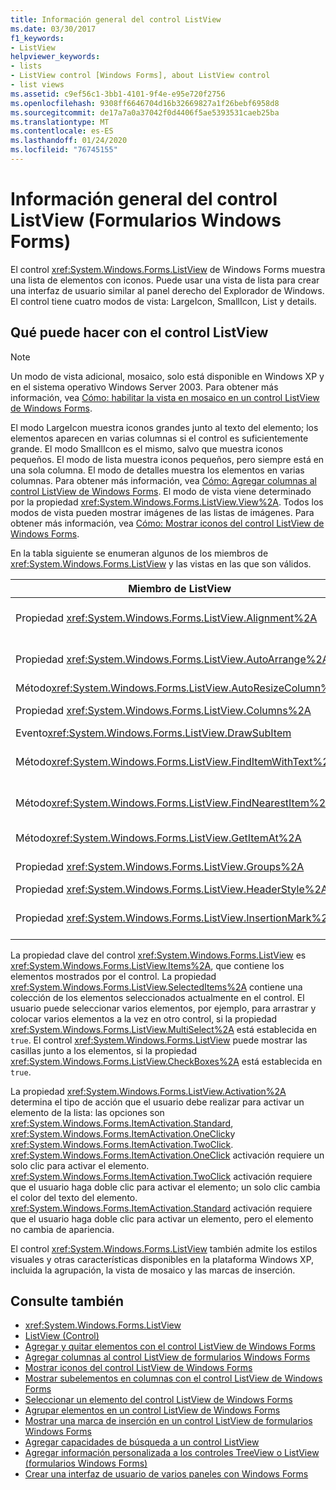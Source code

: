 ```yaml
---
title: Información general del control ListView
ms.date: 03/30/2017
f1_keywords:
- ListView
helpviewer_keywords:
- lists
- ListView control [Windows Forms], about ListView control
- list views
ms.assetid: c9ef56c1-3bb1-4101-9f4e-e95e720f2756
ms.openlocfilehash: 9308ff6646704d16b32669827a1f26bebf6958d8
ms.sourcegitcommit: de17a7a0a37042f0d4406f5ae5393531caeb25ba
ms.translationtype: MT
ms.contentlocale: es-ES
ms.lasthandoff: 01/24/2020
ms.locfileid: "76745155"
---
```

# <a name="listview-control-overview-windows-forms"></a>Información general del control ListView (Formularios Windows Forms)
El control <xref:System.Windows.Forms.ListView> de Windows Forms muestra una lista de elementos con iconos. Puede usar una vista de lista para crear una interfaz de usuario similar al panel derecho del Explorador de Windows. El control tiene cuatro modos de vista: LargeIcon, SmallIcon, List y details.  
  
## <a name="what-you-can-do-with-the-listview-control"></a>Qué puede hacer con el control ListView  
  
> [!NOTE]
> Un modo de vista adicional, mosaico, solo está disponible en Windows XP y en el sistema operativo Windows Server 2003. Para obtener más información, vea [Cómo: habilitar la vista en mosaico en un control ListView de Windows Forms](how-to-enable-tile-view-in-a-windows-forms-listview-control.md).  
  
 El modo LargeIcon muestra iconos grandes junto al texto del elemento; los elementos aparecen en varias columnas si el control es suficientemente grande. El modo SmallIcon es el mismo, salvo que muestra iconos pequeños. El modo de lista muestra iconos pequeños, pero siempre está en una sola columna. El modo de detalles muestra los elementos en varias columnas. Para obtener más información, vea [Cómo: Agregar columnas al control ListView de Windows Forms](how-to-add-columns-to-the-windows-forms-listview-control.md). El modo de vista viene determinado por la propiedad <xref:System.Windows.Forms.ListView.View%2A>. Todos los modos de vista pueden mostrar imágenes de las listas de imágenes. Para obtener más información, vea [Cómo: Mostrar iconos del control ListView de Windows Forms](how-to-display-icons-for-the-windows-forms-listview-control.md).  
  
 En la tabla siguiente se enumeran algunos de los miembros de <xref:System.Windows.Forms.ListView> y las vistas en las que son válidos.  
  
|Miembro de ListView|Ver|  
|---------------------|----------|  
|Propiedad <xref:System.Windows.Forms.ListView.Alignment%2A>|<xref:System.Windows.Forms.View.SmallIcon> o <xref:System.Windows.Forms.View.LargeIcon>|  
|Propiedad <xref:System.Windows.Forms.ListView.AutoArrange%2A>|<xref:System.Windows.Forms.View.SmallIcon> o <xref:System.Windows.Forms.View.LargeIcon>|  
|Método<xref:System.Windows.Forms.ListView.AutoResizeColumn%2A>|<xref:System.Windows.Forms.View.Details>|  
|Propiedad <xref:System.Windows.Forms.ListView.Columns%2A>|<xref:System.Windows.Forms.View.Details> o <xref:System.Windows.Forms.View.Tile>|  
|Evento<xref:System.Windows.Forms.ListView.DrawSubItem>|<xref:System.Windows.Forms.View.Details>|  
|Método<xref:System.Windows.Forms.ListView.FindItemWithText%2A>|<xref:System.Windows.Forms.View.Details>, <xref:System.Windows.Forms.View.List> o <xref:System.Windows.Forms.View.Tile>|  
|Método<xref:System.Windows.Forms.ListView.FindNearestItem%2A>|<xref:System.Windows.Forms.View.SmallIcon> o <xref:System.Windows.Forms.View.LargeIcon>|  
|Método<xref:System.Windows.Forms.ListView.GetItemAt%2A>|<xref:System.Windows.Forms.View.Details> o <xref:System.Windows.Forms.View.Tile>|  
|Propiedad <xref:System.Windows.Forms.ListView.Groups%2A>|Todas las vistas excepto <xref:System.Windows.Forms.View.List>|  
|Propiedad <xref:System.Windows.Forms.ListView.HeaderStyle%2A>|<xref:System.Windows.Forms.View.Details>.|  
|Propiedad <xref:System.Windows.Forms.ListView.InsertionMark%2A>|<xref:System.Windows.Forms.View.LargeIcon>, <xref:System.Windows.Forms.View.SmallIcon> o <xref:System.Windows.Forms.View.Tile>|  
  
 La propiedad clave del control <xref:System.Windows.Forms.ListView> es <xref:System.Windows.Forms.ListView.Items%2A>, que contiene los elementos mostrados por el control. La propiedad <xref:System.Windows.Forms.ListView.SelectedItems%2A> contiene una colección de los elementos seleccionados actualmente en el control. El usuario puede seleccionar varios elementos, por ejemplo, para arrastrar y colocar varios elementos a la vez en otro control, si la propiedad <xref:System.Windows.Forms.ListView.MultiSelect%2A> está establecida en `true`. El control <xref:System.Windows.Forms.ListView> puede mostrar las casillas junto a los elementos, si la propiedad <xref:System.Windows.Forms.ListView.CheckBoxes%2A> está establecida en `true`.  
  
 La propiedad <xref:System.Windows.Forms.ListView.Activation%2A> determina el tipo de acción que el usuario debe realizar para activar un elemento de la lista: las opciones son <xref:System.Windows.Forms.ItemActivation.Standard>, <xref:System.Windows.Forms.ItemActivation.OneClick>y <xref:System.Windows.Forms.ItemActivation.TwoClick>. <xref:System.Windows.Forms.ItemActivation.OneClick> activación requiere un solo clic para activar el elemento. <xref:System.Windows.Forms.ItemActivation.TwoClick> activación requiere que el usuario haga doble clic para activar el elemento; un solo clic cambia el color del texto del elemento. <xref:System.Windows.Forms.ItemActivation.Standard> activación requiere que el usuario haga doble clic para activar un elemento, pero el elemento no cambia de apariencia.  
  
 El control <xref:System.Windows.Forms.ListView> también admite los estilos visuales y otras características disponibles en la plataforma Windows XP, incluida la agrupación, la vista de mosaico y las marcas de inserción.  
  
## <a name="see-also"></a>Consulte también

- <xref:System.Windows.Forms.ListView>
- [ListView (Control)](listview-control-windows-forms.md)
- [Agregar y quitar elementos con el control ListView de Windows Forms](how-to-add-and-remove-items-with-the-windows-forms-listview-control.md)
- [Agregar columnas al control ListView de formularios Windows Forms](how-to-add-columns-to-the-windows-forms-listview-control.md)
- [Mostrar iconos del control ListView de Windows Forms](how-to-display-icons-for-the-windows-forms-listview-control.md)
- [Mostrar subelementos en columnas con el control ListView de Windows Forms](how-to-display-subitems-in-columns-with-the-windows-forms-listview-control.md)
- [Seleccionar un elemento del control ListView de Windows Forms](how-to-select-an-item-in-the-windows-forms-listview-control.md)
- [Agrupar elementos en un control ListView de Windows Forms](how-to-group-items-in-a-windows-forms-listview-control.md)
- [Mostrar una marca de inserción en un control ListView de formularios Windows Forms](how-to-display-an-insertion-mark-in-a-windows-forms-listview-control.md)
- [Agregar capacidades de búsqueda a un control ListView](how-to-add-search-capabilities-to-a-listview-control.md)
- [Agregar información personalizada a los controles TreeView o ListView (formularios Windows Forms)](add-custom-information-to-a-treeview-or-listview-control-wf.md)
- [Crear una interfaz de usuario de varios paneles con Windows Forms](how-to-create-a-multipane-user-interface-with-windows-forms.md)
